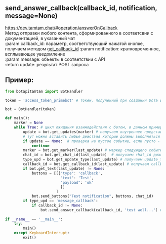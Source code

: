 ## send_answer_callback(callback_id, notification, message=None)  
https://dev.tamtam.chat/#operation/answerOnCallback  
        Метод отправки любого контента, сформированного в соответсвии с документацией, в указанный чат  
        :param callback_id: параметр, соответствующий нажатой кнопке, получаем методом [get_callback_id](get_callback_id.md)
        :param notification: кратковременное, всплывающее уведомление  
        :param message: объекты в соответствии с API  
        :return update: результат POST запроса  
## Пример:
```python
from botapitamtam import BotHandler

token = 'access_token_primebot' # токен, полученный при создании бота в @PrimeBot

bot = BotHandler(token)

def main():
    marker = None
    while True: # цикл ожидания взаимодействия с ботом, в данном примере необходимо ввести любой текст
        update = bot.get_updates(marker) # получаем внутреннее представление сообщения (контента) отправленного боту (сформированного ботом)
        # тут можно вставить любые действия которые должны выполняться во время ожидания события
        if update == None:  # проверка на пустое событие, если пусто - возврат к началу цикла
            continue
        marker = bot.get_marker(last_update) # маркер следующего события в боте
        chat_id = bot.get_chat_id(last_update)  # получаем chat_id диалога с ботом
        type_upd = bot.get_update_type(last_update) # получаем update_type события в боте
        callback_id = bot.get_callback_id(last_update) # получаем callback_id если кнопка была нажата, или None
        if bot.get_text(last_update) != None:
            buttons = [[{"type": 'callback',
                         "text": 'Test',
                         "payload": 'ok'
                         }]
                       ]
            bot.send_buttons("Test notification", buttons, chat_id)
        if type_upd == 'message_callback':
            if callback_id != None:
                bot.send_answer_callback(callback_id, 'test well...') # выводим кратковременное уведомление
 
if __name__ == '__main__':
    try:
        main()
    except KeyboardInterrupt:
        exit()
``` 
